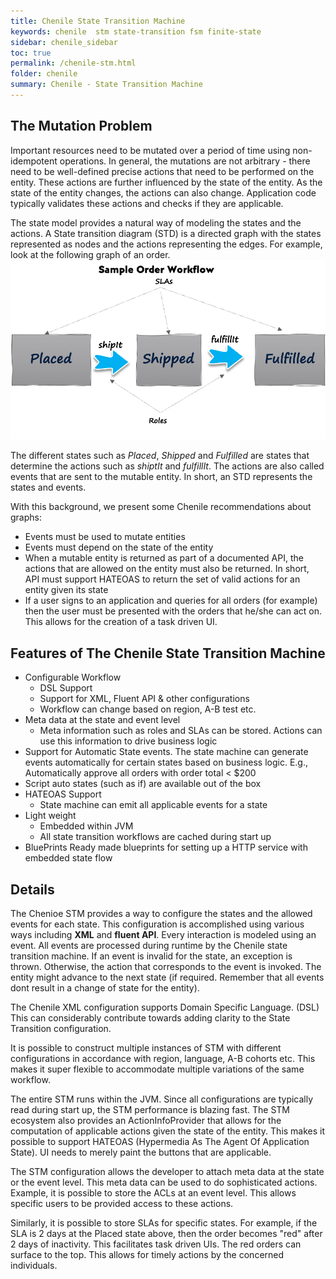 ```yaml
---
title: Chenile State Transition Machine
keywords: chenile  stm state-transition fsm finite-state
sidebar: chenile_sidebar
toc: true
permalink: /chenile-stm.html
folder: chenile
summary: Chenile - State Transition Machine
---
```


## The Mutation Problem
Important resources need to be mutated over a period of time using non-idempotent operations. In general, the mutations are not arbitrary - there need to be well-defined precise actions that need to be performed on the entity. These actions are further influenced by the state of the entity. As the state of the entity changes, the actions can also change. Application code typically validates these actions and checks if they are applicable.

The state model provides a natural way of modeling the states and the actions. A State transition diagram (STD) is a directed graph with the states represented as nodes and the actions representing the edges. For example, look at the following graph of an order. 
![Order Graph](/images/chenile/order-std.png)

The different states such as _Placed_, _Shipped_ and _Fulfilled_ are states that determine the actions such as _shiptIt_ and _fulfillIt_. The actions are also called events that are sent to the mutable entity. In short, an STD represents the states and events.

With this background, we present some Chenile recommendations about graphs:

* Events must be used to mutate entities
* Events must depend on the state of the entity
* When a mutable entity is returned as part of a documented API, the actions that are allowed on the entity must also be returned. In short, API must support HATEOAS to return the set of valid actions for an entity given its state
* If a user signs to an application and queries for all orders (for example) then the user must be presented with the orders that he/she can act on. This allows for the creation of a task driven UI.

## Features of The Chenile State Transition Machine
* Configurable Workflow
	- DSL Support
	- Support for XML, Fluent API  & other configurations
	- Workflow can change based on region, A-B test etc.
* Meta data at the state and event level
	- Meta information such as roles and SLAs can be stored. Actions can use this information to drive business logic
* Support for Automatic State events. The state machine can generate events automatically for certain states based on business logic. E.g., Automatically approve all orders with order total < $200 
* Script auto states (such as if)  are available out of the box
* HATEOAS Support
	- State machine can emit all applicable events for a state
* Light weight
	- Embedded within JVM
	- All state transition workflows are cached during start up
* BluePrints 
	Ready made blueprints for setting up a HTTP service with embedded state flow

## Details 
The Chenioe STM provides a way to configure the states and the allowed events for each state. This configuration is accomplished using various ways including __XML__ and __fluent API__. Every interaction is modeled using an event. All events are processed during runtime by the Chenile state transition machine. If an event is invalid for the state, an exception is thrown. Otherwise, the action that corresponds to the event is invoked. The entity might advance to the next state (if required. Remember that all events dont result in a change of state for the entity). 

The Chenile XML configuration supports Domain Specific Language. (DSL) This can considerably contribute towards adding clarity to the State Transition configuration. 

It is possible to construct multiple instances of STM with different configurations in accordance with region, language, A-B cohorts etc. This makes it super flexible to accommodate multiple variations of the same workflow. 

The entire STM runs within the JVM. Since all configurations are typically read during start up, the STM performance is blazing fast. The STM ecosystem also provides an ActionInfoProvider that allows for the computation of applicable actions given the state of the entity. This makes it possible to support HATEOAS (Hypermedia As The Agent Of Application State). UI needs to merely paint the buttons that are applicable. 

The STM configuration allows the developer to attach meta data at the state or the event level. This meta data can be used to do sophisticated actions. Example, it is possible to store the ACLs at an event level. This allows specific users to be provided access to these actions. 

Similarly, it is possible to store SLAs for specific states. For example, if the SLA is 2 days at the Placed state above, then the order becomes "red" after 2 days of inactivity. This facilitates task driven UIs. The red orders can surface to the top. This allows for timely actions by the concerned individuals. 


